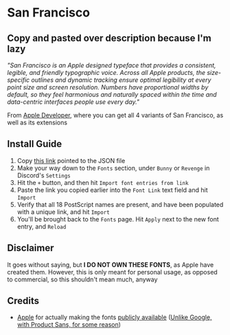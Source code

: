 # San Francisco

## Copy and pasted over description because I'm lazy
_"San Francisco is an Apple designed typeface that provides a consistent, legible, and friendly typographic voice. Across all Apple products, the size-specific outlines and dynamic tracking ensure optimal legibility at every point size and screen resolution. Numbers have proportional widths by default, so they feel harmonious and naturally spaced within the time and data-centric interfaces people use every day."_

From [Apple Developer](https://developer.apple.com/fonts/), where you can get all 4 variants of San Francisco, as well as its extensions

## Install Guide
1. Copy [this link](https://github.com/Thisisauser6443/San-Francisco/raw/refs/heads/main/Import.json) pointed to the JSON file
2. Make your way down to the `Fonts` section, under `Bunny` or `Revenge` in Discord's `Settings`
3. Hit the `+` button, and then hit `Import font entries from link`
4. Paste the link you copied earlier into the `Font Link` text field and hit `Import`
5. Verify that all 18 PostScript names are present, and have been populated with a unique link, and hit `Import`
6. You'll be brought back to the `Fonts` page. Hit `Apply` next to the new font entry, and `Reload`

## Disclaimer
It goes without saying, but **I __DO NOT__ OWN THESE FONTS**, as Apple have created them. However, this is only meant for personal usage, as opposed to commercial, so this shouldn't mean much, anyway

## Credits
- [Apple](https://apple.com) for actually making the fonts [publicly available](https://developer.apple.com/fonts/) ([Unlike Google, with Product Sans, for some reason](https://fonts.google.com/license/productsans))
